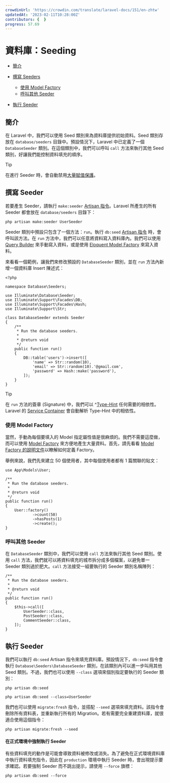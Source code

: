 ```yaml
---
crowdinUrl: 'https://crowdin.com/translate/laravel-docs/151/en-zhtw'
updatedAt: '2023-02-11T10:28:00Z'
contributors: {  }
progress: 57.69
---
```


# 資料庫：Seeding

- [簡介](#introduction)
- [撰寫 Seeders](#writing-seeders)
  - [使用 Model Factory](#using-model-factories)
  - [呼叫其他 Seeder](#calling-additional-seeders)
  
- [執行 Seeder](#running-seeders)

<a name="introduction"></a>

## 簡介

在 Laravel 中，我們可以使用 Seed 類別來為資料庫提供初始資料。Seed 類別存放在 `database/seeders` 目錄中。預設情況下，Laravel 中已定義了一個 `DatabaseSeeder` 類別。在這個類別中，我們可以呼叫 `call` 方法來執行其他 Seed 類別，好讓我們能控制資料填充的順序。

> [!TIP]  
> 在進行 Seeder 時，會自動禁用[大量賦值保護](/docs/{{version}}/eloquent#mass-assignment)。

<a name="writing-seeders"></a>

## 撰寫 Seeder

若要產生 Seeder，請執行 `make:seeder` [Artisan 指令](/docs/{{version}}/artisan)。Laravel 所產生的所有 Seeder 都會放在 `database/seeders` 目錄下：

    php artisan make:seeder UserSeeder
Seeder 類別中預設只包含了一個方法：`run`。執行 `db:seed` [Artisan 指令](/docs/{{version}}/artisan) 時，會呼叫該方法。在 `run` 方法中，我們可以任意將資料寫入資料庫內。我們可以使用 [Query Builder](/docs/{{version}}/queries) 來手動寫入資料，或是使用 [Eloquent Model Factory](/docs/{{version}}/database-testing#defining-model-factories) 來寫入資料。

來看看一個範例，讓我們來修改預設的 `DatabaseSeeder` 類別，並在 `run` 方法內新增一個資料庫 Insert 陳述式：

    <?php
    
    namespace Database\Seeders;
    
    use Illuminate\Database\Seeder;
    use Illuminate\Support\Facades\DB;
    use Illuminate\Support\Facades\Hash;
    use Illuminate\Support\Str;
    
    class DatabaseSeeder extends Seeder
    {
        /**
         * Run the database seeders.
         *
         * @return void
         */
        public function run()
        {
            DB::table('users')->insert([
                'name' => Str::random(10),
                'email' => Str::random(10).'@gmail.com',
                'password' => Hash::make('password'),
            ]);
        }
    }
> [!TIP]  
> 在 `run` 方法的簽章 (Signature) 中，我們可以 ^[Type-Hint](%E5%9E%8B%E5%88%A5%E6%8F%90%E7%A4%BA) 任何需要的相依性。Laravel 的 [Service Container](/docs/{{version}}/container) 會自動解析 Type-Hint 中的相依性。

<a name="using-model-factories"></a>

### 使用 Model Factory

當然，手動為每個要填入的 Model 指定屬性值是很麻煩的。我們不需要這麼做，而可以使用 [Model Factory](/docs/{{version}}/database-testing#defining-model-factories) 來方便地產生大量資料。首先，請先看看 [Model Factory 的說明文件](/docs/{{version}}/database-testing#defining-model-factories)以瞭解如何定義 Factory。

舉例來說，我們先來建立 50 個使用者，其中每個使用者都有 1 篇關聯的貼文：

    use App\Models\User;
    
    /**
     * Run the database seeders.
     *
     * @return void
     */
    public function run()
    {
        User::factory()
                ->count(50)
                ->hasPosts(1)
                ->create();
    }
<a name="calling-additional-seeders"></a>

### 呼叫其他 Seeder

在 `DatabaseSeeder` 類別中，我們可以使用 `call` 方法來執行其他 Seed 類別。使用 `call` 方法，我們就可以將資料填充的城市拆分成多個檔案，以避免單一 Seeder 類別過於肥大。`call` 方法接受一組要執行的 Seeder 類別名稱陣列：

    /**
     * Run the database seeders.
     *
     * @return void
     */
    public function run()
    {
        $this->call([
            UserSeeder::class,
            PostSeeder::class,
            CommentSeeder::class,
        ]);
    }
<a name="running-seeders"></a>

## 執行 Seeder

我們可以執行 `db:seed` Artisan 指令來填充資料庫。預設情況下，`db:seed` 指令會執行 `Database\Seeders\DatabaseSeeder` 類別，在該類別內可以進一步叫用其他 Seed 類別。不過，我們也可以使用 `--class` 選項來個別指定要執行的 Seeder 類別：

    php artisan db:seed
    
    php artisan db:seed --class=UserSeeder
我們也可以使用 `migrate:fresh` 指令，並搭配 `--seed` 選項來填充資料。該指令會刪除所有資料表，並重新執行所有的 Migration。若有需要完全重建資料庫，就很適合使用這個指令：

    php artisan migrate:fresh --seed
<a name="forcing-seeding-production"></a>

#### 在正式環境中強制執行 Seeder

有些資料填充的動作是可能會導致資料被修改或消失。為了避免在正式環境資料庫中執行資料填充指令，因此在 `production` 環境中執行 Seeder 時，會出現提示要求確認。若要強制 Seeder 而不跳出提示，請使用 `--force` 旗標：

    php artisan db:seed --force